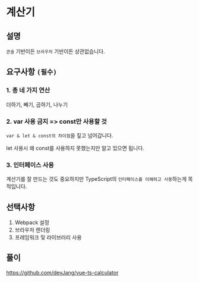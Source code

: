 # 계산기
## 설명
`콘솔` 기반이든 `브라우저` 기반이든 상관없습니다.

## 요구사항 `(필수)`

### 1. 총 네 가지 연산
더하기, 빼기, 곱하기, 나누기

### 2. var 사용 금지 => const만 사용할 것
`var & let & const의 차이점`을 짚고 넘어갑니다.

let 사용시 왜 const를 사용하지 못했는지만 알고 있으면 됩니다. 

### 3. 인터페이스 사용
계산기를 잘 만드는 것도 중요하지만
TypeScript의 `인터페이스를 이해하고 사용`하는게 목적입니다.

## 선택사항
1. Webpack 설정
2. 브라우저 렌더링
3. 프레임워크 및 라이브러리 사용

## 풀이
<https://github.com/devJang/vue-ts-calculator>